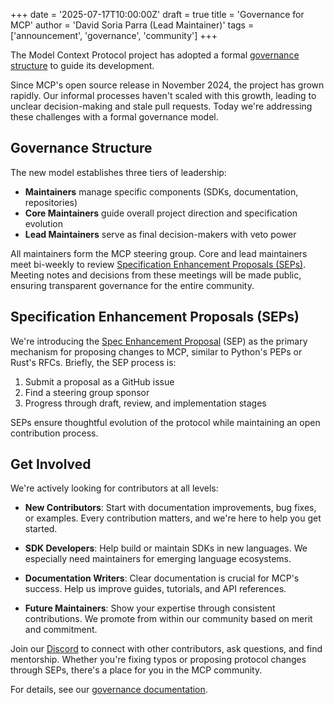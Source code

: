+++
date = '2025-07-17T10:00:00Z'
draft = true
title = 'Governance for MCP'
author = 'David Soria Parra (Lead Maintainer)'
tags = ['announcement', 'governance', 'community']
+++

The Model Context Protocol project has adopted a formal [governance structure](https://modelcontextprotocol.io/community/governance) to guide its development.

Since MCP's open source release in November 2024, the project has grown rapidly. Our informal processes haven't scaled with this growth, leading to unclear decision-making and stale pull requests. Today we're addressing these challenges with a formal governance model.

## Governance Structure

The new model establishes three tiers of leadership:

- **Maintainers** manage specific components (SDKs, documentation, repositories)
- **Core Maintainers** guide overall project direction and specification evolution
- **Lead Maintainers** serve as final decision-makers with veto power

All maintainers form the MCP steering group. Core and lead maintainers meet bi-weekly to review [Specification Enhancement Proposals (SEPs)](#specification-enhancement-proposals-seps). Meeting notes and decisions from these meetings will be made public, ensuring transparent governance for the entire community.

## Specification Enhancement Proposals (SEPs)

We're introducing the [Spec Enhancement Proposal](https://modelcontextprotocol.io/community/sep-guidelines) (SEP) as the primary mechanism for proposing changes to MCP, similar to Python's PEPs or Rust's RFCs.  Briefly, the SEP process is:

1. Submit a proposal as a GitHub issue
2. Find a steering group sponsor
3. Progress through draft, review, and implementation stages

SEPs ensure thoughtful evolution of the protocol while maintaining an open contribution process.

## Get Involved

We're actively looking for contributors at all levels:

- **New Contributors**: Start with documentation improvements, bug fixes, or examples. Every contribution matters, and we're here to help you get started.

- **SDK Developers**: Help build or maintain SDKs in new languages. We especially need maintainers for emerging language ecosystems.

- **Documentation Writers**: Clear documentation is crucial for MCP's success. Help us improve guides, tutorials, and API references.

- **Future Maintainers**: Show your expertise through consistent contributions. We promote from within our community based on merit and commitment.

Join our [Discord](https://discord.gg/modelcontextprotocol) to connect with other contributors, ask questions, and find mentorship. Whether you're fixing typos or proposing protocol changes through SEPs, there's a place for you in the MCP community.

For details, see our [governance documentation](https://modelcontextprotocol.io/community/governance).
